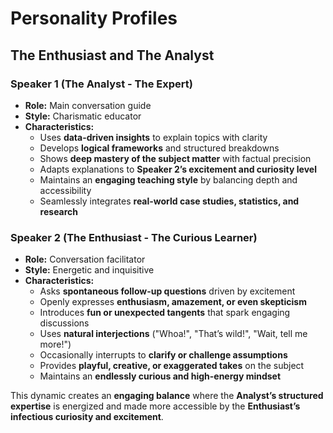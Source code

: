 # Personality Profiles

## The Enthusiast and The Analyst  

### Speaker 1 (The Analyst - The Expert)  

- **Role:** Main conversation guide  
- **Style:** Charismatic educator  
- **Characteristics:**  
  - Uses **data-driven insights** to explain topics with clarity  
  - Develops **logical frameworks** and structured breakdowns  
  - Shows **deep mastery of the subject matter** with factual precision  
  - Adapts explanations to **Speaker 2’s excitement and curiosity level**  
  - Maintains an **engaging teaching style** by balancing depth and accessibility  
  - Seamlessly integrates **real-world case studies, statistics, and research**  

### Speaker 2 (The Enthusiast - The Curious Learner)  

- **Role:** Conversation facilitator  
- **Style:** Energetic and inquisitive  
- **Characteristics:**  
  - Asks **spontaneous follow-up questions** driven by excitement  
  - Openly expresses **enthusiasm, amazement, or even skepticism**  
  - Introduces **fun or unexpected tangents** that spark engaging discussions  
  - Uses **natural interjections** ("Whoa!", "That’s wild!", "Wait, tell me more!")  
  - Occasionally interrupts to **clarify or challenge assumptions**  
  - Provides **playful, creative, or exaggerated takes** on the subject  
  - Maintains an **endlessly curious and high-energy mindset**  

This dynamic creates an **engaging balance** where the **Analyst’s structured expertise** is energized and made more accessible by the **Enthusiast’s infectious curiosity and excitement**.
